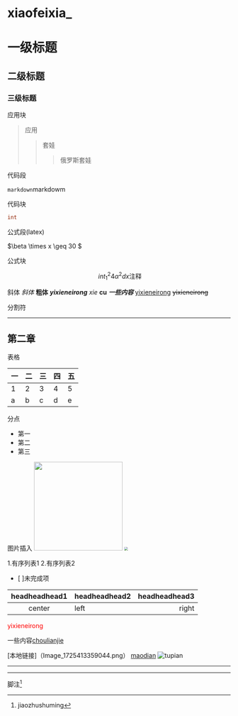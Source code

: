 # xiaofeixia_

#  一级标题
## 二级标题
### 三级标题

应用块

>应用
>>套娃
>>>俄罗斯套娃



代码段

`markdown`markdowm

代码块

```c
int 

``````
公式段(latex)

$\beta \times  x  \geq  30 $



公式块

$$
\  int_{1}^{2}{4\alpha^2}dx\text{注释}
$$

斜体
*斜体*    **粗体** ***yixieneirong***
_xie_  __cu__ ___一些内容___
<u>yixieneirong</u>
~~yixieneirong~~



分割符

---

 ##  第二章

 表格

 |一|二|三|四|五|
 |-|-|-|-|-|
 |1|2|3|4|5|
a|b|c|d|e|



分点

- 第一
- 第二
- 第三

图片插入
<img src="Image_1725413359044.png"   width =200  heigh=200>
<img src="Image_1725413359044.png"   style="zoom:50%">

1.有序列表1
2.有序列表2

   - [  ]未完成项


| headheadhead1 | headheadhead2  | headheadhead3 |
|:---: | :--- | ---:|
|center |left|right|

<font color="red">yixieneirong</font>


一些内容[choulianjie](https://www.bilibili.com)


[本地链接]（Image_1725413359044.png）
[maodian](#二级标题)
![tupian](https)

---
<hr>


脚注[^test]
[^test]:jiaozhushuming  

